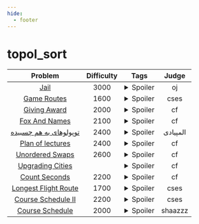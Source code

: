 ```yaml
--- 
hide:
  - footer
---
```

# topol_sort

| Problem | Difficulty | Tags | Judge | 
| :-----: | :----: | :----: | :----: | 
|[Jail](https://oj.uz/problem/submit/JOI22_jail)|3000|<details> <summary>Spoiler</summary> <ul><li>lca</li> <li>fake_vertex</li> <li>topol_sort</li></ul> </details>|oj|
|[Game Routes](https://cses.fi/problemset/task/1681)|1600|<details> <summary>Spoiler</summary> <ul><li>topol_sort</li></ul> </details>|cses|
|[Giving Award](https://codeforces.com/contest/412/problem/D)|2000|<details> <summary>Spoiler</summary> <ul><li>topol_sort</li></ul> </details>|cf|
|[Fox And Names](https://codeforces.com/problemset/problem/510/C)|2100|<details> <summary>Spoiler</summary> <ul><li>topol_sort</li></ul> </details>|cf|
|[توپولو‌های به هم چسبیده](https://quera.org/problemset/9857/)|2400|<details> <summary>Spoiler</summary> <ul><li>topol_sort</li></ul> </details>|المپیادی|
|[Plan of lectures](https://codeforces.com/contest/1463/problem/E)|2400|<details> <summary>Spoiler</summary> <ul><li>topol_sort</li></ul> </details>|cf|
|[Unordered Swaps](https://codeforces.com/contest/1682/problem/E)|2600|<details> <summary>Spoiler</summary> <ul><li>topol_sort</li></ul> </details>|cf|
|[Upgrading Cities](https://codeforces.com/problemset/problem/1062/F)||<details> <summary>Spoiler</summary> <ul><li>topol_sort</li></ul> </details>|cf|
|[Count Seconds](https://codeforces.com/contest/1704/problem/E)|2200|<details> <summary>Spoiler</summary> <ul><li>topol_sort</li></ul> </details>|cf|
|[Longest Flight Route](https://cses.fi/problemset/task/1680)|1700|<details> <summary>Spoiler</summary> <ul><li>topol_sort</li></ul> </details>|cses|
|[Course Schedule II](https://cses.fi/problemset/task/1757)|2200|<details> <summary>Spoiler</summary> <ul><li>topol_sort</li></ul> </details>|cses|
|[Course Schedule](https://quera.org/course/add_to_course/course/12879/)|2000|<details> <summary>Spoiler</summary> <ul><li>topol_sort</li></ul> </details>|shaazzz|
